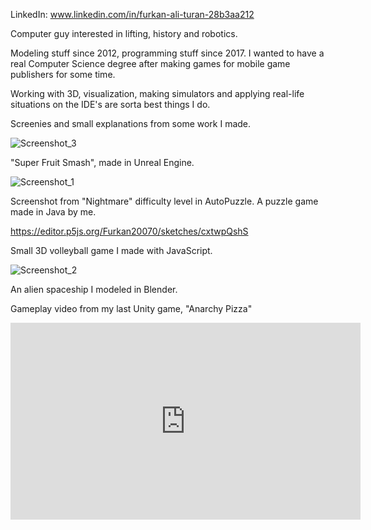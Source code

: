 LinkedIn: www.linkedin.com/in/furkan-ali-turan-28b3aa212

Computer guy interested in lifting, history and robotics.

Modeling stuff since 2012, programming stuff since 2017. I wanted to have a real Computer Science degree after making games for mobile game publishers for some time.

Working with 3D, visualization, making simulators and applying real-life situations on the IDE's are sorta best things I do. 

Screenies and small explanations from some work I made. 


![Screenshot_3](https://github.com/Furkan20070/Furkan20070/assets/126661211/bd3bcd98-4eb0-45be-8c01-9cd98a5fbb0c) 

"Super Fruit Smash", made in Unreal Engine.

![Screenshot_1](https://github.com/Furkan20070/Furkan20070/assets/126661211/ef778a28-3579-4ee6-9dbd-101ff103300b)

Screenshot from "Nightmare" difficulty level in AutoPuzzle. A puzzle game made in Java by me. 

https://editor.p5js.org/Furkan20070/sketches/cxtwpQshS 

Small 3D volleyball game I made with JavaScript.

![Screenshot_2](https://github.com/Furkan20070/Furkan20070/assets/126661211/b72ca7ab-d679-427b-9203-3ef440e69b36)

An alien spaceship I modeled in Blender.

Gameplay video from my last Unity game, "Anarchy Pizza"

<iframe width="560" height="315" src="https://www.youtube.com/embed/0DRX37GR7c4?si=RNCWpuKm7tUWv7Dk" title="YouTube video player" frameborder="0" allow="accelerometer; autoplay; clipboard-write; encrypted-media; gyroscope; picture-in-picture; web-share" allowfullscreen></iframe>


